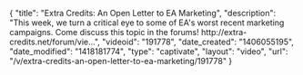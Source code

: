 {
    "title": "Extra Credits: An Open Letter to EA Marketing",
    "description": "This week, we turn a critical eye to some of EA's worst recent marketing campaigns. Come discuss this topic in the forums! http:\/\/extra-credits.net\/forum\/vie...",
    "videoid": "191778",
    "date_created": "1406055195",
    "date_modified": "1418181774",
    "type": "captivate",
    "layout": "video",
    "url": "\/v\/extra-credits-an-open-letter-to-ea-marketing\/191778"
}